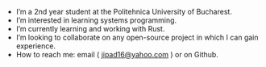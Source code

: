 - I’m a 2nd year student at the Politehnica University of Bucharest.
- I’m interested in learning systems programming.
- I’m currently learning and working with Rust.
- I’m looking to collaborate on any open-source project in which I can gain experience.
- How to reach me: email ( jipad16@yahoo.com ) or on Github.
